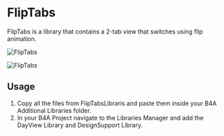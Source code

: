# FlipTabs

FlipTabs is a library that contains a 2-tab view that switches using flip animation.

![FlipTabs](https://i.imgur.com/ZGDbFHY.png)

![FlipTabs](https://i.imgur.com/MV93zf0.png)

## Usage
1. Copy all the files from FlipTabsLibraris and paste them inside your B4A Additional Libraries folder.
2. In your B4A Project navigate to the Libraries Manager and add the DayView Library and DesignSupport Library.

